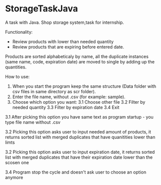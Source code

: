 # StorageTaskJava
A task with Java. Shop storage system,task for internship. 

Functionality:
- Review products with lower than needed quantity
- Review products that are expiring before entered date.

Products are sorted alphabeticaly by name, all the duplicate instances (same name, code, expiration date) are moved to single by adding up the quantities.

How to use:
1. When you start the program keep the same structure (Data folder with csv files in same directory as scr folder).
2. Enter the file name, without .csv (for example: sample).
3. Choose which option you want:
  3.1 Choose other file
  3.2 Filter by needed quantity
  3.3 Filter by expiration date
  3.4  Exit

3.1 After picking this option you have same text as program startup - you type file name without .csv
 
3.2 Picking this option asks user to input needed amount of products, it returns sorted list with merged duplicates that have quanitities lower than limts

3.2 Picking this option asks user to input expiration date, it returns sorted list with merged duplicates that have their expiration date lower than the scosen one

3.4 Program stop the cycle and doesn't ask user to choose an option anymore
